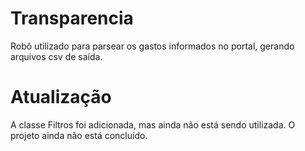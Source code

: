 # Transparencia
Robô utilizado para parsear os gastos informados no portal, gerando arquivos csv de saída.

# Atualização
A classe Filtros foi adicionada, mas ainda não está sendo utilizada.
O projeto ainda não está concluído.
